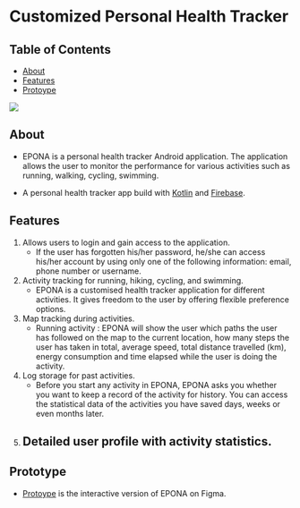# Customized Personal Health Tracker

## Table of Contents

* [About](#about)
* [Features](#features)
* [Protoype](#prototype)




<a href='https://www.linkpicture.com/view.php?img=LPic645b73f12ea98836219032'><img src='https://www.linkpicture.com/q/Epona_Temp.png' type='image'></a>

## About
- EPONA is a personal health tracker Android application. The application allows the user to monitor the performance for various activities such as running, walking, cycling, swimming.

- A personal health tracker app build with [Kotlin](https://kotlinlang.org/) and [Firebase](https://firebase.google.com/).

## Features

1. Allows users to login and gain access to the application.
   - If the user has forgotten his/her password, he/she can access his/her account by using only one of the following information: email, phone number or username.
2. Activity tracking for running, hiking, cycling, and swimming.
   - EPONA is a customised health tracker application for different activities. It gives freedom to the user by offering flexible preference options.
3. Map tracking during activities.
   - Running activity : EPONA will show the user which paths the user has followed on the map to the current location, how many steps the user has taken in total, average speed, total distance travelled (km), energy consumption and time elapsed while the user is doing the activity.
4. Log storage for past activities.
   - Before you start any activity in EPONA, EPONA asks you whether you want to keep a record of the activity for history. You can access the statistical data of the activities you have saved days, weeks or even months later.
5. Detailed user profile with activity statistics.
   - 




## Prototype
- [Protoype](https://www.figma.com/proto/4Os1gplcwPt1cogi9XLT4Y/20200808033_EPONA?page-id=0%3A1&type=design&node-id=38-2361&viewport=2504%2C640%2C0.81&scaling=scale-down&starting-point-node-id=3%3A6)	is the interactive version of EPONA on Figma. 

